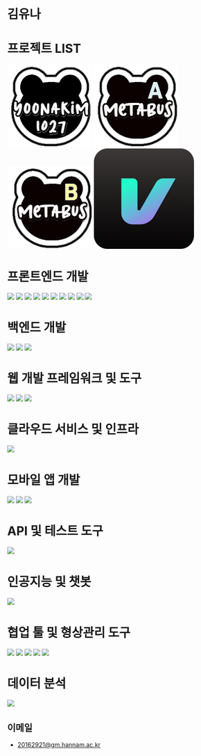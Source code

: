 # 김유나

# 프로젝트 LIST
![](https://github.com/yoonakim1027/yoonakim1027/blob/main/assets/bear_black_yoona.png?raw=true)
![](https://github.com/yoonakim1027/yoonakim1027/blob/main/metabusA.png?raw=true)
![](https://github.com/yoonakim1027/yoonakim1027/blob/main/metabusB.png?raw=true)
![](https://github.com/yoonakim1027/yoonakim1027/blob/main/virtually_logo1.png?raw=true)

# 프론트엔드 개발

<div>
<img src="https://img.shields.io/badge/React-61DAFB?style=for-the-badge&logo=React&logoColor=black"/>  
  <img src="https://img.shields.io/badge/React Native-61DAFB?style=for-the-badge&logo=React&logoColor=black"/>  
  <img src="https://img.shields.io/badge/vue-4FC08D?style=for-the-badge&logo=vuedotjs&logoColor=white"/>  
  <img src="https://img.shields.io/badge/JavaScript-F7DF1E?style=for-the-badge&logo=JavaScript&logoColor=white"/>  
  <img src="https://img.shields.io/badge/Typescript-3178C6?style=for-the-badge&logo=Typescript&logoColor=white"/>  
    <img src="https://img.shields.io/badge/MUI-007FFF?style=for-the-badge&logo=mui&logoColor=white"/>  
  <img src="https://img.shields.io/badge/CSS3-1572B6?style=for-the-badge&logo=css3&logoColor=white"/>  
  <img src="https://img.shields.io/badge/Bootstrap-7952B3?style=for-the-badge&logo=bootstrap&logoColor=white"/>  
  <img src="https://img.shields.io/badge/Tailwind Css-06B6D4?style=for-the-badge&logo=tailwindcss&logoColor=white"/>  
  <img src="https://img.shields.io/badge/jquery-0769AD?style=for-the-badge&logo=jquery&logoColor=white"/>  
</div>

# 백엔드 개발
<div>
    <img src="https://img.shields.io/badge/django-092E20?style=for-the-badge&logo=django&logoColor=white"/>
  <img src="https://img.shields.io/badge/MySQL-4479A1?style=for-the-badge&logo=mysql&logoColor=white"/>  
  <img src="https://img.shields.io/badge/MariaDB-003545?style=for-the-badge&logo=mariadb&logoColor=white"/>  
</div>

# 웹 개발 프레임워크 및 도구
<div>
    <img src="https://img.shields.io/badge/Next.js-000000?style=for-the-badge&logo=nextdotjs&logoColor=white"/>  
  <img src="https://img.shields.io/badge/Redux-764ABC?style=for-the-badge&logo=redux&logoColor=white"/>  
  <img src="https://img.shields.io/badge/styled components-DB7093?style=for-the-badge&logo=styledcomponents&logoColor=white"/>  

</div>

# 클라우드 서비스 및 인프라
<div>
    <img src="https://img.shields.io/badge/Amazon AWS-232F3E?style=for-the-badge&logo=amazonaws&logoColor=white"/>  

</div>

# 모바일 앱 개발
<div>
    <img src="https://img.shields.io/badge/Xcode-147EFB?style=for-the-badge&logo=xcode&logoColor=white"/>  
  <img src="https://img.shields.io/badge/android studio-3DDC84?style=for-the-badge&logo=androidstudio&logoColor=white"/>  
  <img src="https://img.shields.io/badge/google admob-EA4335?style=for-the-badge&logo=googleadmob&logoColor=white"/>  
</div>

# API 및 테스트 도구 

<div>
    <img src="https://img.shields.io/badge/Postman-FF6C37?style=for-the-badge&logo=postman&logoColor=white"/>  

</div>


# 인공지능 및 챗봇
<div>
    <img src="https://img.shields.io/badge/chatgpt-412991?style=for-the-badge&logo=openai&logoColor=white"/>  

</div>


# 협업 툴 및 형상관리 도구

<div>
    <img src="https://img.shields.io/badge/Jira-0052CC?style=for-the-badge&logo=jira&logoColor=white"/>  
  <img src="https://img.shields.io/badge/Slack-4A154B?style=for-the-badge&logo=slack&logoColor=white"/>  
  <img src="https://img.shields.io/badge/GitLab-F05032?style=for-the-badge&logo=gitlab&logoColor=white"/>  
  <img src="https://img.shields.io/badge/Git-F05032?style=for-the-badge&logo=git&logoColor=white"/>  
  <img src="https://img.shields.io/badge/Figma-F24E1E?style=for-the-badge&logo=figma&logoColor=white"/>  
</div>

# 데이터 분석 

<div>
  <img src="https://img.shields.io/badge/Python-3776AB?style=for-the-badge&logo=Python&logoColor=white"/>

</div>


## 이메일

+ 20162921@gm.hannam.ac.kr
